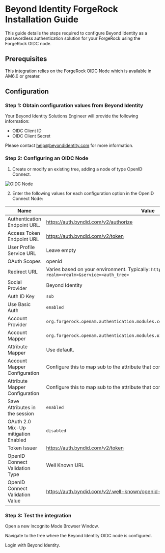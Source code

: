 # Beyond Identity ForgeRock Installation Guide

This guide details the steps required to configure Beyond Identity as a passwordless authentication solution for your ForgeRock using the ForgeRock OIDC node.
 
## Prerequisites
This integration relies on the ForgeRock OIDC Node which is available in AM6.0 or greater.

## Configuration

### Step 1: Obtain configuration values from Beyond Identity

Your Beyond Identity Solutions Engineer will provide the following information: 

- OIDC Client ID
- OIDC Client Secret

Please contact help@beyondidentity.com for more information. 

### Step 2: Configuring an OIDC Node

1. Create or modify an existing tree, adding a node of type OpenID Connect. 

![OIDC Node](https://github.com/byndid/forgerock/blob/master/oidc_config.png)

2. Enter the following values for each configuration option in the OpenID Connect Node:

| Name                                | Value                                                                                                               |
|-------------------------------------|-------------------------------------------------------------------------------------------------------------------- |
| Authentication Endpoint URL.        | https://auth.byndid.com/v2/authorize                                                                                |
| Access Token Endpoint URL           | https://auth.byndid.com/v2/token                                                                                    |
| User Profile Service URL            | Leave empty                                                                                                         |
| OAuth Scopes                        | openid                                                                                                              |
| Redirect URL                        | Varies based on your environment. Typically:  `https://<forgerock-domain>/openam/?realm=<realm>&service=<auth_tree>`|
| Social Provider                     | Beyond Identity                                                                                                     |
| Auth ID Key                         | `sub`                                                                                                               |
| Use Basic Auth                      | `enabled`                                                                                                           |
| Account Provider                    | `org.forgerock.openam.authentication.modules.common.mapping.DefaultAccountProvider`                                 |
| Account Mapper                      | `org.forgerock.openam.authentication.modules.oidc.JwtAttributeMapper`                                               |
| Attribute Mapper                    | Use default.                                                                                                        |
| Account Mapper Configuration        | Configure this to map sub to the attribute that contains your user’s id.                                            |
| Attribute Mapper Configuration      | Configure this to map sub to the attribute that contains your user’s id                                             |
| Save Attributes in the session      | `enabled`                                                                                                           |
| OAuth 2.0 Mix-Up mitigation Enabled | `disabled`                                                                                                          |
| Token Issuer                        | https://auth.byndid.com/v2/token                                                                                    |
| OpenID Connect Validation Type      | Well Known URL                                                                                                      |
| OpenID Connect Validation Value     | https://auth.byndid.com/v2/.well-known/openid-configuration                                                         |
 
### Step 3: Test the integration

Open a new Incognito Mode Browser Window. 

Navigate to the tree where the Beyond Identity OIDC node is configured.

Login with Beyond Identity.

